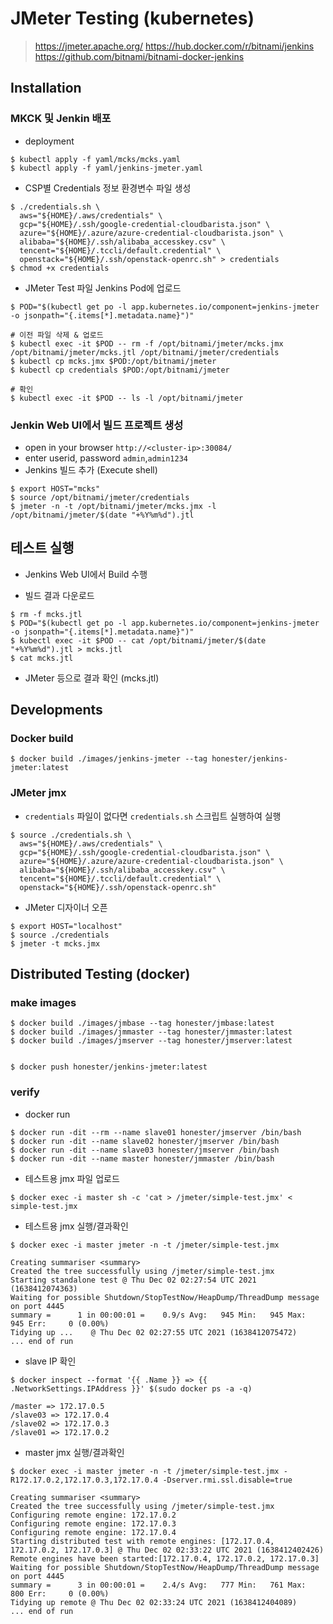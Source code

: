 # JMeter Testing (kubernetes)
> https://jmeter.apache.org/
> https://hub.docker.com/r/bitnami/jenkins
> https://github.com/bitnami/bitnami-docker-jenkins

## Installation

### MKCK 및 Jenkin 배포

* deployment

```
$ kubectl apply -f yaml/mcks/mcks.yaml
$ kubectl apply -f yaml/jenkins-jmeter.yaml
```

* CSP별 Credentials 정보 환경변수 파일 생성

```
$ ./credentials.sh \
  aws="${HOME}/.aws/credentials" \
  gcp="${HOME}/.ssh/google-credential-cloudbarista.json" \
  azure="${HOME}/.azure/azure-credential-cloudbarista.json" \
  alibaba="${HOME}/.ssh/alibaba_accesskey.csv" \
  tencent="${HOME}/.tccli/default.credential" \
  openstack="${HOME}/.ssh/openstack-openrc.sh" > credentials
$ chmod +x credentials
```

*  JMeter Test 파일 Jenkins Pod에 업로드
```
$ POD="$(kubectl get po -l app.kubernetes.io/component=jenkins-jmeter -o jsonpath="{.items[*].metadata.name}")"

# 이전 파일 삭제 & 업로드
$ kubectl exec -it $POD -- rm -f /opt/bitnami/jmeter/mcks.jmx /opt/bitnami/jmeter/mcks.jtl /opt/bitnami/jmeter/credentials
$ kubectl cp mcks.jmx $POD:/opt/bitnami/jmeter
$ kubectl cp credentials $POD:/opt/bitnami/jmeter

# 확인
$ kubectl exec -it $POD -- ls -l /opt/bitnami/jmeter
```

### Jenkin Web UI에서 빌드 프로젝트 생성
* open in your browser `http://<cluster-ip>:30084/` 
* enter userid, password `admin`,`admin1234`
* Jenkins 빌드 추가 (Execute shell)

```
$ export HOST="mcks"
$ source /opt/bitnami/jmeter/credentials
$ jmeter -n -t /opt/bitnami/jmeter/mcks.jmx -l /opt/bitnami/jmeter/$(date "+%Y%m%d").jtl
```

## 테스트 실행

* Jenkins Web UI에서 Build 수행

* 빌드 결과 다운로드

```
$ rm -f mcks.jtl
$ POD="$(kubectl get po -l app.kubernetes.io/component=jenkins-jmeter -o jsonpath="{.items[*].metadata.name}")"
$ kubectl exec -it $POD -- cat /opt/bitnami/jmeter/$(date "+%Y%m%d").jtl > mcks.jtl
$ cat mcks.jtl
```

* JMeter 등으로 결과 확인 (mcks.jtl)


## Developments

### Docker build

```
$ docker build ./images/jenkins-jmeter --tag honester/jenkins-jmeter:latest
```

### JMeter jmx

* `credentials` 파일이 없다면 `credentials.sh` 스크립트 실행하여 실행
```
$ source ./credentials.sh \
  aws="${HOME}/.aws/credentials" \
  gcp="${HOME}/.ssh/google-credential-cloudbarista.json" \
  azure="${HOME}/.azure/azure-credential-cloudbarista.json" \
  alibaba="${HOME}/.ssh/alibaba_accesskey.csv" \
  tencent="${HOME}/.tccli/default.credential" \
  openstack="${HOME}/.ssh/openstack-openrc.sh"
```

* JMeter 디자이너 오픈

```
$ export HOST="localhost"
$ source ./credentials
$ jmeter -t mcks.jmx
```



## Distributed Testing (docker)


### make images

```
$ docker build ./images/jmbase --tag honester/jmbase:latest
$ docker build ./images/jmmaster --tag honester/jmmaster:latest
$ docker build ./images/jmserver --tag honester/jmserver:latest


$ docker push honester/jenkins-jmeter:latest
```

### verify

* docker run

```
$ docker run -dit --rm --name slave01 honester/jmserver /bin/bash
$ docker run -dit --name slave02 honester/jmserver /bin/bash
$ docker run -dit --name slave03 honester/jmserver /bin/bash
$ docker run -dit --name master honester/jmmaster /bin/bash
```

* 테스트용 jmx 파일 업로드
```
$ docker exec -i master sh -c 'cat > /jmeter/simple-test.jmx' < simple-test.jmx
```

* 테스트용 jmx 실행/결과확인

```
$ docker exec -i master jmeter -n -t /jmeter/simple-test.jmx

Creating summariser <summary>
Created the tree successfully using /jmeter/simple-test.jmx
Starting standalone test @ Thu Dec 02 02:27:54 UTC 2021 (1638412074363)
Waiting for possible Shutdown/StopTestNow/HeapDump/ThreadDump message on port 4445
summary =      1 in 00:00:01 =    0.9/s Avg:   945 Min:   945 Max:   945 Err:     0 (0.00%)
Tidying up ...    @ Thu Dec 02 02:27:55 UTC 2021 (1638412075472)
... end of run
```

* slave IP 확인

```
$ docker inspect --format '{{ .Name }} => {{ .NetworkSettings.IPAddress }}' $(sudo docker ps -a -q)

/master => 172.17.0.5
/slave03 => 172.17.0.4
/slave02 => 172.17.0.3
/slave01 => 172.17.0.2
```

* master jmx 실행/결과확인

```
$ docker exec -i master jmeter -n -t /jmeter/simple-test.jmx -R172.17.0.2,172.17.0.3,172.17.0.4 -Dserver.rmi.ssl.disable=true

Creating summariser <summary>
Created the tree successfully using /jmeter/simple-test.jmx
Configuring remote engine: 172.17.0.2
Configuring remote engine: 172.17.0.3
Configuring remote engine: 172.17.0.4
Starting distributed test with remote engines: [172.17.0.4, 172.17.0.2, 172.17.0.3] @ Thu Dec 02 02:33:22 UTC 2021 (1638412402426)
Remote engines have been started:[172.17.0.4, 172.17.0.2, 172.17.0.3]
Waiting for possible Shutdown/StopTestNow/HeapDump/ThreadDump message on port 4445
summary =      3 in 00:00:01 =    2.4/s Avg:   777 Min:   761 Max:   800 Err:     0 (0.00%) 
Tidying up remote @ Thu Dec 02 02:33:24 UTC 2021 (1638412404089)
... end of run
```